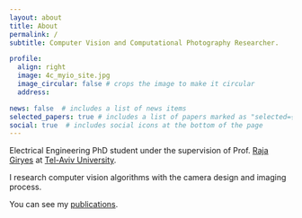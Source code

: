 ```yaml
---
layout: about
title: About
permalink: /
subtitle: Computer Vision and Computational Photography Researcher.

profile:
  align: right
  image: 4c_myio_site.jpg
  image_circular: false # crops the image to make it circular
  address: 

news: false  # includes a list of news items
selected_papers: true # includes a list of papers marked as "selected={true}"
social: true  # includes social icons at the bottom of the page
---
```


Electrical Engineering PhD student under the supervision of Prof. <a href='https://www.giryes.sites.tau.ac.il/'>Raja Giryes</a> at <a href='https://english.tau.ac.il/'>Tel-Aviv University</a>.

I research computer vision algorithms with the camera design and imaging process. 

You can see my [publications](/publications/).

<!-- 
and the [conferences](/erezyosef/publications/) I attended.

Write your biography here. Tell the world about yourself. Link to your favorite [subreddit](http://reddit.com). You can put a picture in, too. The code is already in, just name your picture `prof_pic.jpg` and put it in the `img/` folder.

Put your address / P.O. box / other info right below your picture. You can also disable any these elements by editing `profile` property of the YAML header of your `_pages/about.md`. Edit `_bibliography/papers.bib` and Jekyll will render your [publications page](/al-folio/publications/) automatically.

Link to your social media connections, too. This theme is set up to use [Font Awesome icons](http://fortawesome.github.io/Font-Awesome/) and [Academicons](https://jpswalsh.github.io/academicons/), like the ones below. Add your Facebook, Twitter, LinkedIn, Google Scholar, or just disable all of them. -->
